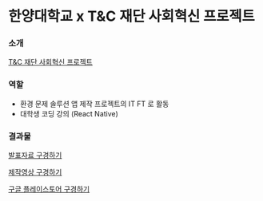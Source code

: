 # 한양대학교 x T&C 재단 사회혁신 프로젝트

### 소개
[T&C 재단 사회혁신 프로젝트](https://tncfoundation.org/45)

### 역할
- 환경 문제 솔루션 앱 제작 프로젝트의 IT FT 로 활동
- 대학생 코딩 강의 (React Native)

### 결과물

[발표자료 구경하기](https://s3.us-west-2.amazonaws.com/secure.notion-static.com/0a1b1d87-1b21-45b1-a0c1-815e6be04153/SIP%EC%B5%9C%EC%A2%85%EB%B0%9C%ED%91%9C_earth%ED%8C%80.pdf?X-Amz-Algorithm=AWS4-HMAC-SHA256&X-Amz-Content-Sha256=UNSIGNED-PAYLOAD&X-Amz-Credential=AKIAT73L2G45EIPT3X45%2F20220329%2Fus-west-2%2Fs3%2Faws4_request&X-Amz-Date=20220329T054241Z&X-Amz-Expires=86400&X-Amz-Signature=57de6e00aaa823e9e26c42c584ca7af0845031a3cf22dd6726617c2246864652&X-Amz-SignedHeaders=host&response-content-disposition=filename%20%3D%22%255BSIP%255D%25EC%25B5%259C%25EC%25A2%2585%25EB%25B0%259C%25ED%2591%259C_earth%25ED%258C%2580.pdf%22&x-id=GetObject)

[제작영상 구경하기](https://fringe-slip-dcf.notion.site/EARTH-666f000e49b8432785dfb2fa16fc0f0c)

[구글 플레이스토어 구경하기](https://play.google.com/store/apps/details?id=earth.first)

